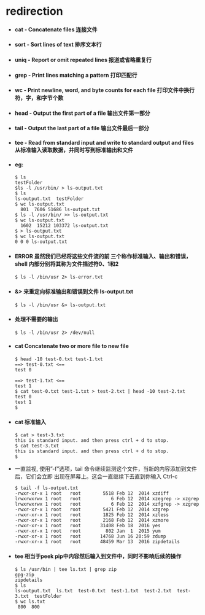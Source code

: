 # redirection

- #### cat - Concatenate files 连接文件

- #### sort - Sort lines of text 排序文本行

- #### uniq - Report or omit repeated lines 报道或省略重复行

- #### grep - Print lines matching a pattern  打印匹配行

- #### wc - Print newline, word, and byte counts for each file 打印文件中换行符，字，和字节个数

- #### head - Output the first part of a file 输出文件第一部分

- #### tail - Output the last part of a file 输出文件最后一部分

- #### tee - Read from standard input and write to standard output and files 从标准输入读取数据，并同时写到标准输出和文件

- #### eg:
  ```
  $ ls
  testFolder
  $ls -l /usr/bin/ > ls-output.txt
  $ ls
  ls-output.txt  testFolder
  $ wc ls-output.txt
    801  7606 51686 ls-output.txt
  $ ls -l /usr/bin/ >> ls-output.txt
  $ wc ls-output.txt
    1602  15212 103372 ls-output.txt
  $ > ls-output.txt
  $ wc ls-output.txt
  0 0 0 ls-output.txt
  ```
- #### ERROR 虽然我们已经将这些文件流的前 三个称作标准输入、输出和错误，shell 内部分别将其称为文件描述符0、1和2
  ```
  $ ls -l /bin/usr 2> ls-error.txt
  ```
- #### &> 来重定向标准输出和错误到文件 ls-output.txt
  ```
  $ ls -l /bin/usr &> ls-output.txt
  ```
- #### 处理不需要的输出
  ```
  $ ls -l /bin/usr 2> /dev/null
  ```
- #### cat Concatenate two or more file to new file
  ```
  $ head -10 test-0.txt test-1.txt
  ==> test-0.txt <==
  test 0

  ==> test-1.txt <==
  test 1
  $ cat test-0.txt test-1.txt > test-2.txt | head -10 test-2.txt
  test 0
  test 1
  $
  ```
- #### cat 标准输入
  ```
  $ cat > test-3.txt
  this is standard input. and then press ctrl + d to stop.
  $ cat test-3.txt
  this is standard input. and then press ctrl + d to stop.
  $
  ```
- 一直监视, 使用”-f”选项，tail 命令继续监测这个文件，当新的内容添加到文件后，它们会立即 出现在屏幕上。这会一直继续下去直到你输入 Ctrl-c
  ```
  $ tail -f ls-output.txt
  -rwxr-xr-x 1 root   root        5518 Feb 12  2014 xzdiff
  lrwxrwxrwx 1 root   root           6 Feb 12  2014 xzegrep -> xzgrep
  lrwxrwxrwx 1 root   root           6 Feb 12  2014 xzfgrep -> xzgrep
  -rwxr-xr-x 1 root   root        5421 Feb 12  2014 xzgrep
  -rwxr-xr-x 1 root   root        1825 Feb 12  2014 xzless
  -rwxr-xr-x 1 root   root        2168 Feb 12  2014 xzmore
  -rwxr-xr-x 1 root   root       31408 Feb 18  2016 yes
  -rwxr-xr-x 1 root   root         802 Jan  1  2015 yum
  -rwxr-xr-x 1 root   root       14768 Jun 16 20:59 zdump
  -rwxr-xr-x 1 root   root       48459 Mar 13  2016 zipdetails

  ```
- #### tee 相当于peek pip中内容然后输入到文件中，同时不影响后续的操作
  ```
  $ ls /usr/bin | tee ls.txt | grep zip
  gpg-zip
  zipdetails
  $ ls
  ls-output.txt  ls.txt  test-0.txt  test-1.txt  test-2.txt  test-3.txt  testFolder
  $ wc ls.txt
   800  800
  ```
